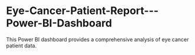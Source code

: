 # Eye-Cancer-Patient-Report---Power-BI-Dashboard
This Power BI dashboard provides a comprehensive analysis of eye cancer patient data.
